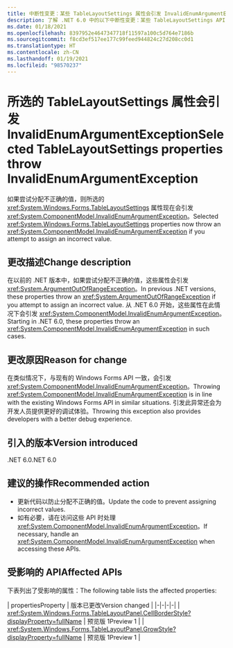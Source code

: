 ```yaml
---
title: 中断性变更：某些 TableLayoutSettings 属性会引发 InvalidEnumArgumentException
description: 了解 .NET 6.0 中的以下中断性变更：某些 TableLayoutSettings API 现在将针对无效参数引发 InvalidEnumArgumentException。
ms.date: 01/18/2021
ms.openlocfilehash: 8397952e4647347718f11597a100c5d764e7186b
ms.sourcegitcommit: f8cd3ef517ee177c99feed944824c27d208cc0d1
ms.translationtype: HT
ms.contentlocale: zh-CN
ms.lasthandoff: 01/19/2021
ms.locfileid: "98570237"
---
```

# <a name="selected-tablelayoutsettings-properties-throw-invalidenumargumentexception"></a><span data-ttu-id="13517-103">所选的 TableLayoutSettings 属性会引发 InvalidEnumArgumentException</span><span class="sxs-lookup"><span data-stu-id="13517-103">Selected TableLayoutSettings properties throw InvalidEnumArgumentException</span></span>

<span data-ttu-id="13517-104">如果尝试分配不正确的值，则所选的 <xref:System.Windows.Forms.TableLayoutSettings> 属性现在会引发 <xref:System.ComponentModel.InvalidEnumArgumentException>。</span><span class="sxs-lookup"><span data-stu-id="13517-104">Selected <xref:System.Windows.Forms.TableLayoutSettings> properties now throw an <xref:System.ComponentModel.InvalidEnumArgumentException> if you attempt to assign an incorrect value.</span></span>

## <a name="change-description"></a><span data-ttu-id="13517-105">更改描述</span><span class="sxs-lookup"><span data-stu-id="13517-105">Change description</span></span>

<span data-ttu-id="13517-106">在以前的 .NET 版本中，如果尝试分配不正确的值，这些属性会引发 <xref:System.ArgumentOutOfRangeException>。</span><span class="sxs-lookup"><span data-stu-id="13517-106">In previous .NET versions, these properties throw an <xref:System.ArgumentOutOfRangeException> if you attempt to assign an incorrect value.</span></span> <span data-ttu-id="13517-107">从 .NET 6.0 开始，这些属性在此情况下会引发 <xref:System.ComponentModel.InvalidEnumArgumentException>。</span><span class="sxs-lookup"><span data-stu-id="13517-107">Starting in .NET 6.0, these properties throw an <xref:System.ComponentModel.InvalidEnumArgumentException> in such cases.</span></span>

## <a name="reason-for-change"></a><span data-ttu-id="13517-108">更改原因</span><span class="sxs-lookup"><span data-stu-id="13517-108">Reason for change</span></span>

<span data-ttu-id="13517-109">在类似情况下，与现有的 Windows Forms API 一致，会引发 <xref:System.ComponentModel.InvalidEnumArgumentException>。</span><span class="sxs-lookup"><span data-stu-id="13517-109">Throwing <xref:System.ComponentModel.InvalidEnumArgumentException> is in line with the existing Windows Forms API in similar situations.</span></span> <span data-ttu-id="13517-110">引发此异常还会为开发人员提供更好的调试体验。</span><span class="sxs-lookup"><span data-stu-id="13517-110">Throwing this exception also provides developers with a better debug experience.</span></span>

## <a name="version-introduced"></a><span data-ttu-id="13517-111">引入的版本</span><span class="sxs-lookup"><span data-stu-id="13517-111">Version introduced</span></span>

<span data-ttu-id="13517-112">.NET 6.0</span><span class="sxs-lookup"><span data-stu-id="13517-112">.NET 6.0</span></span>

## <a name="recommended-action"></a><span data-ttu-id="13517-113">建议的操作</span><span class="sxs-lookup"><span data-stu-id="13517-113">Recommended action</span></span>

- <span data-ttu-id="13517-114">更新代码以防止分配不正确的值。</span><span class="sxs-lookup"><span data-stu-id="13517-114">Update the code to prevent assigning incorrect values.</span></span>
- <span data-ttu-id="13517-115">如有必要，请在访问这些 API 时处理 <xref:System.ComponentModel.InvalidEnumArgumentException>。</span><span class="sxs-lookup"><span data-stu-id="13517-115">If necessary, handle an <xref:System.ComponentModel.InvalidEnumArgumentException> when accessing these APIs.</span></span>

## <a name="affected-apis"></a><span data-ttu-id="13517-116">受影响的 API</span><span class="sxs-lookup"><span data-stu-id="13517-116">Affected APIs</span></span>

<span data-ttu-id="13517-117">下表列出了受影响的属性：</span><span class="sxs-lookup"><span data-stu-id="13517-117">The following table lists the affected properties:</span></span>

| <span data-ttu-id="13517-118">properties</span><span class="sxs-lookup"><span data-stu-id="13517-118">Property</span></span> | <span data-ttu-id="13517-119">版本已更改</span><span class="sxs-lookup"><span data-stu-id="13517-119">Version changed</span></span> |
|-|-|-|-|
| <xref:System.Windows.Forms.TableLayoutPanel.CellBorderStyle?displayProperty=fullName> | <span data-ttu-id="13517-120">预览版 1</span><span class="sxs-lookup"><span data-stu-id="13517-120">Preview 1</span></span> |
| <xref:System.Windows.Forms.TableLayoutPanel.GrowStyle?displayProperty=fullName> | <span data-ttu-id="13517-121">预览版 1</span><span class="sxs-lookup"><span data-stu-id="13517-121">Preview 1</span></span> |

<!--

### Affected APIs

- `P:System.Windows.Forms.TableLayoutPanel.CellBorderStyle`
- `P:System.Windows.Forms.TableLayoutPanel.GrowStyle`

### Category

Windows Forms

-->
